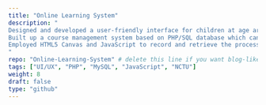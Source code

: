 ```yaml
---
title: "Online Learning System"
description: "
Designed and developed a user-friendly interface for children at age around 8~14 with HTML and CSS.<br>
Built up a course management system based on PHP/SQL database which can provide users to access and edit their course list.<br>
Employed HTML5 Canvas and JavaScript to record and retrieve the processes of students’ answers.
"
repo: "Online-Learning-System" # delete this line if you want blog-like posts for projects
tags: ["UI/UX", "PHP", "MySQL", "JavaScript", "NCTU"]
weight: 8
draft: false
type: "github"
---
```

